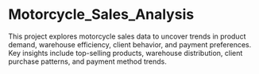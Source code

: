 # Motorcycle_Sales_Analysis
This project explores motorcycle sales data to uncover trends in product demand, warehouse efficiency, client behavior, and payment preferences. Key insights include top-selling products, warehouse distribution, client purchase patterns, and payment method trends. 
